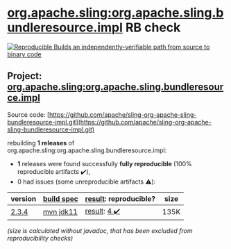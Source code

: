 [org.apache.sling:org.apache.sling.bundleresource.impl](https://search.maven.org/artifact/org.apache.sling/org.apache.sling.bundleresource.impl/) RB check
=======

[![Reproducible Builds](https://reproducible-builds.org/images/logos/rb.svg) an independently-verifiable path from source to binary code](https://reproducible-builds.org/)

## Project: [org.apache.sling:org.apache.sling.bundleresource.impl](https://search.maven.org/artifact/org.apache.sling/org.apache.sling.bundleresource.impl/)

Source code: [https://github.com/apache/sling-org-apache-sling-bundleresource-impl.git](https://github.com/apache/sling-org-apache-sling-bundleresource-impl.git)

rebuilding **1 releases** of org.apache.sling:org.apache.sling.bundleresource.impl:
- **1** releases were found successfully **fully reproducible** (100% reproducible artifacts :heavy_check_mark:),
- 0 had issues (some unreproducible artifacts :warning:):

| version | [build spec](/BUILDSPEC.md) | [result](https://reproducible-builds.org/docs/jvm/): reproducible? | size |
| -- | --------- | ------ | -- |
| [2.3.4](https://search.maven.org/artifact/org.apache.sling/org.apache.sling.bundleresource.impl/2.3.4/pom) | [mvn jdk11](org.apache.sling.bundleresource.impl-2.3.4.buildspec) | [result](org.apache.sling.bundleresource.impl-2.3.4.buildinfo): [4 :heavy_check_mark: ](org.apache.sling.bundleresource.impl-2.3.4.buildcompare) | 135K |

<i>(size is calculated without javadoc, that has been excluded from reproducibility checks)</i>
